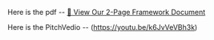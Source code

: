 Here is the pdf -- [📄 View Our 2-Page Framework Document](https://github.com/JHAJI01/hustlers_kumargautam_jazzee2025/raw/main/Hustlers_KumarGautam_T%24O2025_Document.pdf)





Here is the PitchVedio -- (https://youtu.be/k6JvVeVBh3k)
